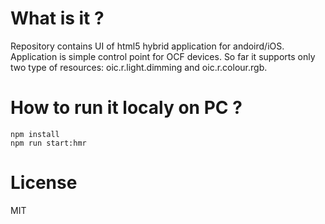 # What is it ?

Repository contains UI of html5 hybrid application for andoird/iOS. Application is simple control point for OCF devices. So far it supports only two type of resources: oic.r.light.dimming and oic.r.colour.rgb.

# How to run it localy on PC ?

```
npm install
npm run start:hmr
```

# License
MIT

